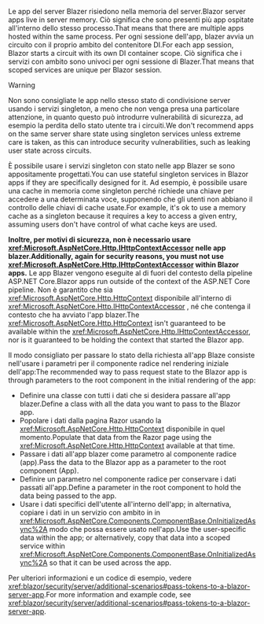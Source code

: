 <span data-ttu-id="8745f-101">Le app del server Blazer risiedono nella memoria del server.</span><span class="sxs-lookup"><span data-stu-id="8745f-101">Blazor server apps live in server memory.</span></span> <span data-ttu-id="8745f-102">Ciò significa che sono presenti più app ospitate all'interno dello stesso processo.</span><span class="sxs-lookup"><span data-stu-id="8745f-102">That means that there are multiple apps hosted within the same process.</span></span> <span data-ttu-id="8745f-103">Per ogni sessione dell'app, blazer avvia un circuito con il proprio ambito del contenitore DI.</span><span class="sxs-lookup"><span data-stu-id="8745f-103">For each app session, Blazor starts a circuit with its own DI container scope.</span></span> <span data-ttu-id="8745f-104">Ciò significa che i servizi con ambito sono univoci per ogni sessione di Blazer.</span><span class="sxs-lookup"><span data-stu-id="8745f-104">That means that scoped services are unique per Blazor session.</span></span>

> [!WARNING]
> <span data-ttu-id="8745f-105">Non sono consigliate le app nello stesso stato di condivisione server usando i servizi singleton, a meno che non venga presa una particolare attenzione, in quanto questo può introdurre vulnerabilità di sicurezza, ad esempio la perdita dello stato utente tra i circuiti.</span><span class="sxs-lookup"><span data-stu-id="8745f-105">We don't recommend apps on the same server share state using singleton services unless extreme care is taken, as this can introduce security vulnerabilities, such as leaking user state across circuits.</span></span>

<span data-ttu-id="8745f-106">È possibile usare i servizi singleton con stato nelle app Blazer se sono appositamente progettati.</span><span class="sxs-lookup"><span data-stu-id="8745f-106">You can use stateful singleton services in Blazor apps if they are specifically designed for it.</span></span> <span data-ttu-id="8745f-107">Ad esempio, è possibile usare una cache in memoria come singleton perché richiede una chiave per accedere a una determinata voce, supponendo che gli utenti non abbiano il controllo delle chiavi di cache usate.</span><span class="sxs-lookup"><span data-stu-id="8745f-107">For example, it's ok to use a memory cache as a singleton because it requires a key to access a given entry, assuming users don't have control of what cache keys are used.</span></span>

<span data-ttu-id="8745f-108">**Inoltre, per motivi di sicurezza, non è necessario usare <xref:Microsoft.AspNetCore.Http.IHttpContextAccessor> nelle app blazer.**</span><span class="sxs-lookup"><span data-stu-id="8745f-108">**Additionally, again for security reasons, you must not use <xref:Microsoft.AspNetCore.Http.IHttpContextAccessor> within Blazor apps.**</span></span> <span data-ttu-id="8745f-109">Le app Blazer vengono eseguite al di fuori del contesto della pipeline ASP.NET Core.</span><span class="sxs-lookup"><span data-stu-id="8745f-109">Blazor apps run outside of the context of the ASP.NET Core pipeline.</span></span> <span data-ttu-id="8745f-110">Non è garantito che sia <xref:Microsoft.AspNetCore.Http.HttpContext> disponibile all'interno di <xref:Microsoft.AspNetCore.Http.IHttpContextAccessor> , né che contenga il contesto che ha avviato l'app blazer.</span><span class="sxs-lookup"><span data-stu-id="8745f-110">The <xref:Microsoft.AspNetCore.Http.HttpContext> isn't guaranteed to be available within the <xref:Microsoft.AspNetCore.Http.IHttpContextAccessor>, nor is it guaranteed to be holding the context that started the Blazor app.</span></span>

<span data-ttu-id="8745f-111">Il modo consigliato per passare lo stato della richiesta all'app Blaze consiste nell'usare i parametri per il componente radice nel rendering iniziale dell'app:</span><span class="sxs-lookup"><span data-stu-id="8745f-111">The recommended way to pass request state to the Blazor app is through parameters to the root component in the initial rendering of the app:</span></span>

* <span data-ttu-id="8745f-112">Definire una classe con tutti i dati che si desidera passare all'app blazer.</span><span class="sxs-lookup"><span data-stu-id="8745f-112">Define a class with all the data you want to pass to the Blazor app.</span></span>
* <span data-ttu-id="8745f-113">Popolare i dati dalla pagina Razor usando la <xref:Microsoft.AspNetCore.Http.HttpContext> disponibile in quel momento.</span><span class="sxs-lookup"><span data-stu-id="8745f-113">Populate that data from the Razor page using the <xref:Microsoft.AspNetCore.Http.HttpContext> available at that time.</span></span>
* <span data-ttu-id="8745f-114">Passare i dati all'app blazer come parametro al componente radice (app).</span><span class="sxs-lookup"><span data-stu-id="8745f-114">Pass the data to the Blazor app as a parameter to the root component (App).</span></span>
* <span data-ttu-id="8745f-115">Definire un parametro nel componente radice per conservare i dati passati all'app.</span><span class="sxs-lookup"><span data-stu-id="8745f-115">Define a parameter in the root component to hold the data being passed to the app.</span></span>
* <span data-ttu-id="8745f-116">Usare i dati specifici dell'utente all'interno dell'app; in alternativa, copiare i dati in un servizio con ambito in in <xref:Microsoft.AspNetCore.Components.ComponentBase.OnInitializedAsync%2A> modo che possa essere usato nell'app.</span><span class="sxs-lookup"><span data-stu-id="8745f-116">Use the user-specific data within the app; or alternatively, copy that data into a scoped service within <xref:Microsoft.AspNetCore.Components.ComponentBase.OnInitializedAsync%2A> so that it can be used across the app.</span></span>

<span data-ttu-id="8745f-117">Per ulteriori informazioni e un codice di esempio, vedere <xref:blazor/security/server/additional-scenarios#pass-tokens-to-a-blazor-server-app>.</span><span class="sxs-lookup"><span data-stu-id="8745f-117">For more information and example code, see <xref:blazor/security/server/additional-scenarios#pass-tokens-to-a-blazor-server-app>.</span></span>
